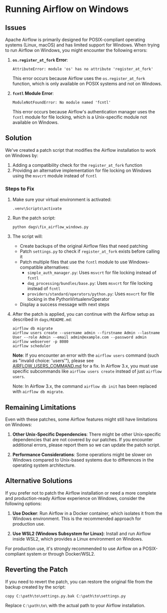 # Running Airflow on Windows

## Issues

Apache Airflow is primarily designed for POSIX-compliant operating systems (Linux, macOS) and has limited support for Windows. When trying to run Airflow on Windows, you might encounter the following errors:

1. **`os.register_at_fork` Error**:
   ```
   AttributeError: module 'os' has no attribute 'register_at_fork'
   ```
   This error occurs because Airflow uses the `os.register_at_fork` function, which is only available on POSIX systems and not on Windows.

2. **`fcntl` Module Error**:
   ```
   ModuleNotFoundError: No module named 'fcntl'
   ```
   This error occurs because Airflow's authentication manager uses the `fcntl` module for file locking, which is a Unix-specific module not available on Windows.

## Solution

We've created a patch script that modifies the Airflow installation to work on Windows by:

1. Adding a compatibility check for the `register_at_fork` function
2. Providing an alternative implementation for file locking on Windows using the `msvcrt` module instead of `fcntl`

### Steps to Fix

1. Make sure your virtual environment is activated:
   ```
   .venv\Scripts\activate
   ```

2. Run the patch script:
   ```
   python dags\fix_airflow_windows.py
   ```

3. The script will:
   - Create backups of the original Airflow files that need patching
   - Patch `settings.py` to check if `register_at_fork` exists before calling it
   - Patch multiple files that use the `fcntl` module to use Windows-compatible alternatives:
     - `simple_auth_manager.py`: Uses `msvcrt` for file locking instead of `fcntl`
     - `dag_processing/bundles/base.py`: Uses `msvcrt` for file locking instead of `fcntl`
     - `providers/standard/operators/python.py`: Uses `msvcrt` for file locking in the PythonVirtualenvOperator
   - Display a success message with next steps

4. After the patch is applied, you can continue with the Airflow setup as described in `dags/README.md`:
   ```
   airflow db migrate
   airflow users create --username admin --firstname Admin --lastname User --role Admin --email admin@example.com --password admin
   airflow webserver -p 8080
   airflow scheduler
   ```

   **Note**: If you encounter an error with the `airflow users` command (such as "invalid choice: 'users'"), please see [AIRFLOW_USERS_COMMAND.md](../docs/AIRFLOW_USERS_COMMAND.md) for a fix. In Airflow 3.x, you must use specific subcommands like `airflow users create` instead of just `airflow users`.

   Note: In Airflow 3.x, the command `airflow db init` has been replaced with `airflow db migrate`.

## Remaining Limitations

Even with these patches, some Airflow features might still have limitations on Windows:

1. **Other Unix-Specific Dependencies**: There might be other Unix-specific dependencies that are not covered by our patches. If you encounter additional errors, please report them so we can update the patch script.

2. **Performance Considerations**: Some operations might be slower on Windows compared to Unix-based systems due to differences in the operating system architecture.

## Alternative Solutions

If you prefer not to patch the Airflow installation or need a more complete and production-ready Airflow experience on Windows, consider the following options:

1. **Use Docker**: Run Airflow in a Docker container, which isolates it from the Windows environment. This is the recommended approach for production use.

2. **Use WSL2 (Windows Subsystem for Linux)**: Install and run Airflow inside WSL2, which provides a Linux environment on Windows.

For production use, it's strongly recommended to use Airflow on a POSIX-compliant system or through Docker/WSL2.

## Reverting the Patch

If you need to revert the patch, you can restore the original file from the backup created by the script:

```
copy C:\path\to\settings.py.bak C:\path\to\settings.py
```

Replace `C:\path\to\` with the actual path to your Airflow installation.
